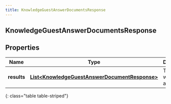 ```yaml
---
title: KnowledgeGuestAnswerDocumentsResponse
---
```

## KnowledgeGuestAnswerDocumentsResponse


## Properties

| Name | Type | Description | Notes |
| ------------ | ------------- | ------------- | ------------- |
| **results** | <!----><!---->[**List&lt;KnowledgeGuestAnswerDocumentResponse&gt;**](KnowledgeGuestAnswerDocumentResponse.html)<!----> | The results with answers. |  [optional] |
{: class="table table-striped"}



